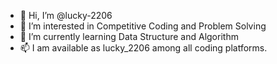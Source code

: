 - 👋 Hi, I’m @lucky-2206
- 👀 I’m interested in Competitive Coding and Problem Solving
- 🌱 I’m currently learning Data Structure and Algorithm
- 📫 I am available as lucky_2206 among all coding platforms.

<!---
lucky-2206/lucky-2206 is a ✨ special ✨ repository because its `README.md` (this file) appears on your GitHub profile.
You can click the Preview link to take a look at your changes.
--->
